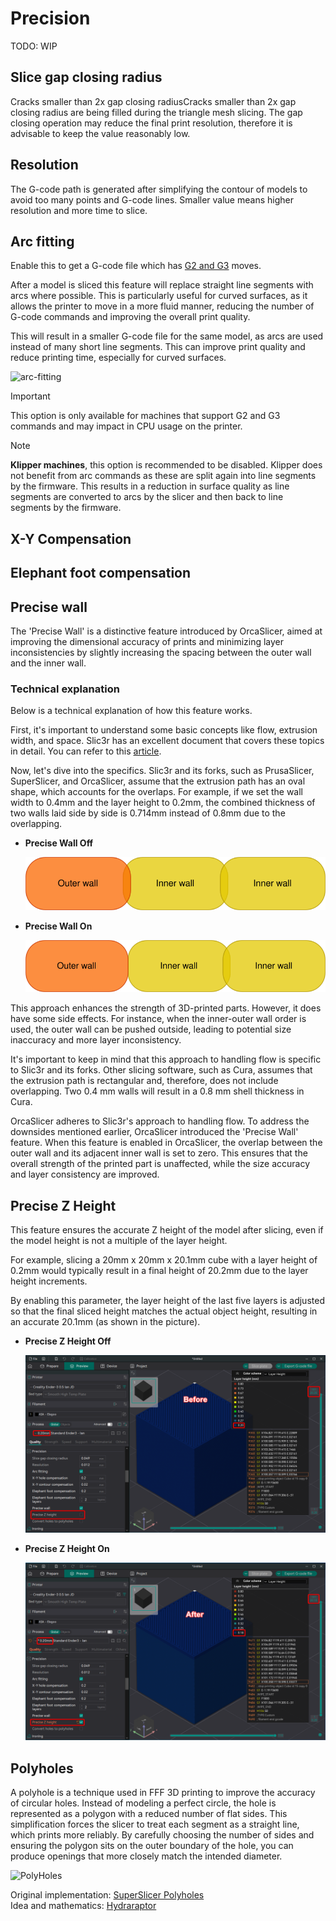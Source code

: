 # Precision

TODO: WIP

## Slice gap closing radius

Cracks smaller than 2x gap closing radiusCracks smaller than 2x gap closing radius are being filled during the triangle mesh slicing. The gap closing operation may reduce the final print resolution, therefore it is advisable to keep the value reasonably low.

## Resolution

The G-code path is generated after simplifying the contour of models to avoid too many points and G-code lines. Smaller value means higher resolution and more time to slice.

## Arc fitting

Enable this to get a G-code file which has [G2 and G3](https://marlinfw.org/docs/gcode/G002-G003.html) moves.

After a model is sliced this feature will replace straight line segments with arcs where possible. This is particularly useful for curved surfaces, as it allows the printer to move in a more fluid manner, reducing the number of G-code commands and improving the overall print quality.

This will result in a smaller G-code file for the same model, as arcs are used instead of many short line segments. This can improve print quality and reduce printing time, especially for curved surfaces.

![arc-fitting](https://github.com/SoftFever/OrcaSlicer/blob/main/doc/images/arc-fitting.svg?raw=true)

> [!IMPORTANT]
> This option is only available for machines that support G2 and G3 commands and may impact in CPU usage on the printer.

> [!NOTE]
> **Klipper machines**, this option is recommended to be disabled.
Klipper does not benefit from arc commands as these are split again into line segments by the firmware. This results in a reduction in surface quality as line segments are converted to arcs by the slicer and then back to line segments by the firmware.

## X-Y Compensation


## Elephant foot compensation

## Precise wall

The 'Precise Wall' is a distinctive feature introduced by OrcaSlicer, aimed at improving the dimensional accuracy of prints and minimizing layer inconsistencies by slightly increasing the spacing between the outer wall and the inner wall.

### Technical explanation

Below is a technical explanation of how this feature works.

First, it's important to understand some basic concepts like flow, extrusion width, and space. Slic3r has an excellent document that covers these topics in detail. You can refer to this [article](https://manual.slic3r.org/advanced/flow-math).

Now, let's dive into the specifics. Slic3r and its forks, such as PrusaSlicer, SuperSlicer, and OrcaSlicer, assume that the extrusion path has an oval shape, which accounts for the overlaps. For example, if we set the wall width to 0.4mm and the layer height to 0.2mm, the combined thickness of two walls laid side by side is 0.714mm instead of 0.8mm due to the overlapping.

- **Precise Wall Off**

  ![PreciseWallOff](https://github.com/SoftFever/OrcaSlicer/blob/main/doc/images/PreciseWall/PreciseWallOff.svg?raw=true)

- **Precise Wall On**

  ![PreciseWallOn](https://github.com/SoftFever/OrcaSlicer/blob/main/doc/images/PreciseWall/PreciseWallOn.svg?raw=true)

This approach enhances the strength of 3D-printed parts. However, it does have some side effects. For instance, when the inner-outer wall order is used, the outer wall can be pushed outside, leading to potential size inaccuracy and more layer inconsistency.

It's important to keep in mind that this approach to handling flow is specific to Slic3r and its forks. Other slicing software, such as Cura, assumes that the extrusion path is rectangular and, therefore, does not include overlapping. Two 0.4 mm walls will result in a 0.8 mm shell thickness in Cura.

OrcaSlicer adheres to Slic3r's approach to handling flow. To address the downsides mentioned earlier, OrcaSlicer introduced the 'Precise Wall' feature. When this feature is enabled in OrcaSlicer, the overlap between the outer wall and its adjacent inner wall is set to zero. This ensures that the overall strength of the printed part is unaffected, while the size accuracy and layer consistency are improved.

## Precise Z Height

This feature ensures the accurate Z height of the model after slicing, even if the model height is not a multiple of the layer height.

For example, slicing a 20mm x 20mm x 20.1mm cube with a layer height of 0.2mm would typically result in a final height of 20.2mm due to the layer height increments.

By enabling this parameter, the layer height of the last five layers is adjusted so that the final sliced height matches the actual object height, resulting in an accurate 20.1mm (as shown in the picture).

- **Precise Z Height Off**

  ![PreciseZOff](https://github.com/SoftFever/OrcaSlicer/blob/main/doc/images/PreciseZ/PreciseZOff.png?raw=true)

- **Precise Z Height On**

  ![PreciseZOn](https://github.com/SoftFever/OrcaSlicer/blob/main/doc/images/PreciseZ/PreciseZOn.png?raw=true)

## Polyholes

A polyhole is a technique used in FFF 3D printing to improve the accuracy of circular holes. Instead of modeling a perfect circle, the hole is represented as a polygon with a reduced number of flat sides. This simplification forces the slicer to treat each segment as a straight line, which prints more reliably. By carefully choosing the number of sides and ensuring the polygon sits on the outer boundary of the hole, you can produce openings that more closely match the intended diameter.

![PolyHoles](https://github.com/SoftFever/OrcaSlicer/blob/main/doc/images/PolyHoles.png?raw=true)

Original implementation: [SuperSlicer Polyholes](https://github.com/supermerill/SuperSlicer/wiki/Polyholes)  
Idea and mathematics: [Hydraraptor](https://hydraraptor.blogspot.com/2011/02/polyholes.html)